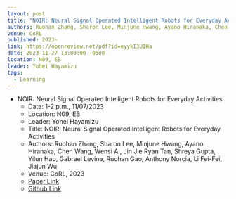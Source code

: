 ```yaml
---
layout: post
title: "NOIR: Neural Signal Operated Intelligent Robots for Everyday Activities"
authors: Ruohan Zhang, Sharon Lee, Minjune Hwang, Ayano Hiranaka, Chen Wang, Wensi Ai, Jin Jie Ryan Tan, Shreya Gupta, Yilun Hao, Gabrael Levine, Ruohan Gao, Anthony Norcia, Li Fei-Fei, Jiajun Wu
venue: CoRL
published: 2023-
link: https://openreview.net/pdf?id=eyykI3UIHa
date: 2023-11-27 13:00:00 -0500
location: N09, EB
leader: Yohei Hayamizu
tags:
  - Learning
---
```


- NOIR: Neural Signal Operated Intelligent Robots for Everyday Activities
    - Date: 1-2 p.m., 11/07/2023
    - Location: N09, EB
    - Leader: Yohei Hayamizu
    - Title: NOIR: Neural Signal Operated Intelligent Robots for Everyday Activities
    - Authors: Ruohan Zhang, Sharon Lee, Minjune Hwang, Ayano Hiranaka, Chen Wang, Wensi Ai, Jin Jie Ryan Tan, Shreya Gupta, Yilun Hao, Gabrael Levine, Ruohan Gao, Anthony Norcia, Li Fei-Fei, Jiajun Wu
    - Venue: CoRL, 2023
    - [Paper Link](https://openreview.net/pdf?id=eyykI3UIHa)
    - [Github Link](https://noir-corl.github.io/)